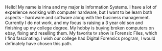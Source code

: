 Hello!
My name is Irina and my major is Information Systems. I have a lot of experience woriking with computer hardware, but I want to be learn both aspects - hardware and software along with the business management. Currently I do not work, and my focus is raising a 3 year old son and finishing up my college degree. My hobby is buying broken computers on ebay, fixing and reselling them. My favorite tv show is Forensic Files, which I find fascinating. I wish our college had Digital Forensics program, I would definately have chosen this path. 
